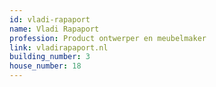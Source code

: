 ```yaml
---
id: vladi-rapaport
name: Vladi Rapaport
profession: Product ontwerper en meubelmaker
link: vladirapaport.nl
building_number: 3
house_number: 18
---
```


